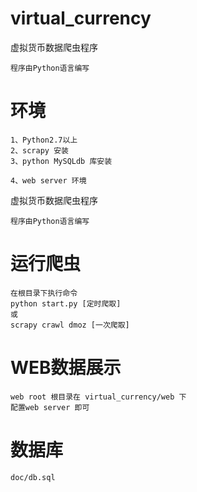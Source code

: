 # virtual_currency
虚拟货币数据爬虫程序

    程序由Python语言编写
    
# 环境
    
    1、Python2.7以上
    2、scrapy 安装
    3、python MySQLdb 库安装
    
    4、web server 环境
    
虚拟货币数据爬虫程序

    程序由Python语言编写

# 运行爬虫
    在根目录下执行命令
    python start.py [定时爬取]
    或
    scrapy crawl dmoz [一次爬取]


# WEB数据展示
    
    web root 根目录在 virtual_currency/web 下
    配置web server 即可
    

# 数据库
    
    doc/db.sql